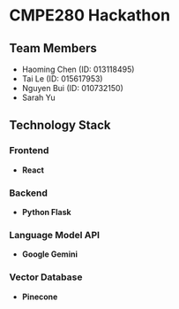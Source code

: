 # CMPE280 Hackathon

## Team Members
- Haoming Chen (ID: 013118495)
- Tai Le (ID: 015617953)
- Nguyen Bui (ID: 010732150)
- Sarah Yu

## Technology Stack

### Frontend
- **React**

### Backend
- **Python Flask**

### Language Model API
- **Google Gemini**

### Vector Database
- **Pinecone**
